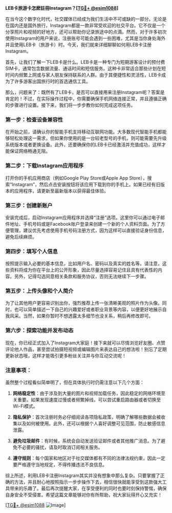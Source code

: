 **LEB卡旅游卡怎麽註冊Instagram？[[TG💪+ @esim1088](https://t.me/s/esim1088)]**

在当今这个数字化时代，社交媒体已经成为我们生活中不可或缺的一部分。无论是在国内还是国外旅行，Instagram都是一款非常受欢迎的社交平台。它不仅是一个分享照片和视频的好地方，还可以帮助你记录旅途中的点滴。然而，对于许多初次使用Instagram的用户来说，注册账号可能会遇到一些困难，尤其是当你身处海外并且使用LEB卡（旅游卡）时。今天，我们就来详细聊聊如何用LEB卡注册Instagram。

首先，让我们了解一下LEB卡是什么。LEB卡是一种专门为短期游客设计的预付费SIM卡，通常包含数据流量、通话时间和短信服务。这种卡非常适合那些计划在短时间内频繁上网或与家人朋友保持联系的人群。由于其便捷性和灵活性，LEB卡成为了许多游客出国旅行时的首选通信工具。

那么，问题来了：既然有了LEB卡，是否可以直接用来注册Instagram呢？答案是肯定的！不过，在实际操作过程中，你需要确保手机网络连接正常，并且遵循正确的步骤进行设置。接下来，我们将一步步教你如何完成这项任务。

### 第一步：检查设备兼容性

在开始之前，请确认你的智能手机支持移动互联网功能。大多数现代智能手机都能够轻松处理这一需求，但如果你使用的是一台较老型号的手机，则可能需要先升级系统版本或者更换设备。此外，还要确保你的LEB卡已经激活并充值成功，这样才能保证网络畅通无阻。

### 第二步：下载Instagram应用程序

打开你的手机应用商店（例如Google Play Store或Apple App Store），搜索“Instagram”，然后点击安装按钮将该应用下载到你的手机上。如果已经有旧版本的应用程序，请更新至最新版本以获得最佳体验。

### 第三步：创建新账户

安装完成后，启动Instagram应用程序并选择“注册”选项。这里你可以通过电子邮件地址、手机号码或是Facebook账户登录来创建一个新的个人资料页面。为了方便管理，建议优先考虑使用手机号码注册方式，因为这样可以直接验证身份信息，避免后续麻烦。

### 第四步：填写个人信息

按照提示输入必要的基本信息，比如用户名、密码以及真实的姓名等。请注意，这些资料将成为你在平台上的公开形象，因此尽量选择容易记住且具有代表性的内容。另外，记得勾选同意相关条款和服务协议，否则无法继续下一步骤。

### 第五步：上传头像和个人简介

为了让其他用户更容易识别出你，强烈推荐上传一张清晰美观的照片作为头像。同时，也可以简单描述一下自己的兴趣爱好或者职业背景等内容，以便更好地展示自我风采。当然，如果你暂时不想透露太多细节也没关系，稍后再修改即可。

### 第六步：探索功能并发布动态

现在，你已经正式加入了Instagram大家庭！接下来就可以尽情浏览好友圈、点赞评论他人作品，甚至尝试拍摄短视频或编辑图片来表达自己的想法啦！别忘了定期更新状态哦，这样才能吸引更多粉丝关注并与你互动交流呢！

### 注意事项：

虽然整个过程看似简单明了，但在具体执行时仍需注意以下几个方面：

1. **网络稳定性**：由于涉及到大量的图片和视频加载任务，因此稳定的网络环境至关重要。如果发现速度过慢或者频繁掉线，可以尝试重启路由器或者切换至Wi-Fi模式。
   
2. **隐私保护**：首次注册时务必仔细阅读各项隐私政策，明确了解哪些数据会被收集以及如何被使用。此外，还可以根据个人喜好调整可见范围，防止敏感信息泄露。

3. **避免垃圾邮件**：有时候，系统会自动发送验证邮件或者其他推广消息。为了避免不必要的骚扰，请及时取消订阅相关服务。

4. **遵守规则**：每个国家和地区对于社交媒体都有不同的法律法规约束，因此一定要严格遵守当地规定，不得传播违法不良信息。

综上所述，利用LEB卡注册Instagram其实并没有想象中那么复杂。只要掌握了正确的方法，并且耐心地按照指示一步步操作下去，相信很快就能享受到这款强大工具带来的乐趣了。最后再次提醒大家，在享受便利的同时也要时刻保持警惕，确保自身安全不受侵害。希望这篇文章能够对你有所帮助，祝大家玩得开心又充实！

[[TG💪+ @esim1088](https://t.me/s/esim1088) ![Image](https://i.postimg.cc/4NQfJmqS/Snipaste-2025-05-13-00-14-12.png)]
